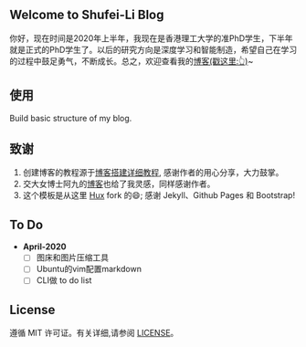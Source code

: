 ## Welcome to Shufei-Li Blog

你好，现在时间是2020年上半年，我现在是香港理工大学的准PhD学生，下半年就是正式的PhD学生了。以后的研究方向是深度学习和智能制造，希望自己在学习的过程中鼓足勇气，不断成长。总之，欢迎查看我的[博客(戳这里:👆)](<https://lisatiy.github.io/>)~

## 使用

Build basic structure of my blog.


## 致谢

1. 创建博客的教程源于[博客搭建详细教程](<https://github.com/qiubaiying/qiubaiying.github.io>), 感谢作者的用心分享，大力鼓掌。
2. 交大女博士阿九的[博客](https://yxy1988.github.io)也给了我灵感，同样感谢作者。
3. 这个模板是从这里 [Hux](https://github.com/Huxpro/huxpro.github.io) fork 的:smile:; 感谢 Jekyll、Github Pages 和 Bootstrap!

## To Do

- **April-2020**  
  * [ ] 图床和图片压缩工具
  * [ ] Ubuntu的vim配置markdown
  * [ ] CLI做 to do list

## License

遵循 MIT 许可证。有关详细,请参阅 [LICENSE](https://github.com/qiubaiying/qiubaiying.github.io/blob/master/LICENSE)。
